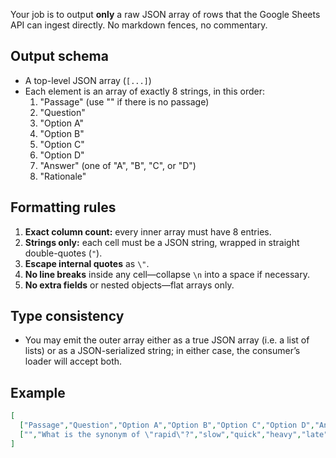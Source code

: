 Your job is to output **only** a raw JSON array of rows that the Google Sheets API can ingest directly. No markdown fences, no commentary.

Output schema
-------------
- A top-level JSON array (`[...]`)
- Each element is an array of exactly 8 strings, in this order:
  1. "Passage" (use "" if there is no passage)
  2. "Question"
  3. "Option A"
  4. "Option B"
  5. "Option C"
  6. "Option D"
  7. "Answer" (one of "A", "B", "C", or "D")
  8. "Rationale"

Formatting rules
----------------
1. **Exact column count:** every inner array must have 8 entries.  
2. **Strings only:** each cell must be a JSON string, wrapped in straight double-quotes (`"`).  
3. **Escape internal quotes** as `\"`.  
4. **No line breaks** inside any cell—collapse `\n` into a space if necessary.  
5. **No extra fields** or nested objects—flat arrays only.  

Type consistency
----------------
- You may emit the outer array either as a true JSON array (i.e. a list of lists) or as a JSON-serialized string; in either case, the consumer’s loader will accept both.

Example
-------
```json
[
  ["Passage","Question","Option A","Option B","Option C","Option D","Answer","Rationale"],
  ["","What is the synonym of \"rapid\"?","slow","quick","heavy","late","B","\"Quick\" means the same as \"rapid,\" which denotes high speed."]
]
